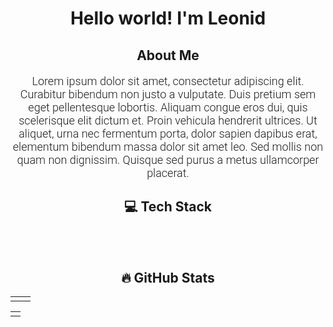 <h1 align="center"> Hello world! I'm Leonid</h1>

<h2 align="center"> About Me</h2>

<p align="center" style="font-size: large; font-family: 'Roboto Light',serif">Lorem ipsum dolor sit amet, consectetur adipiscing elit. Curabitur bibendum non justo a vulputate. Duis pretium sem eget pellentesque lobortis. Aliquam congue eros dui, quis scelerisque elit dictum et. Proin vehicula hendrerit ultrices. Ut aliquet, urna nec fermentum porta, dolor sapien dapibus erat, elementum bibendum massa dolor sit amet leo. Sed mollis non quam non dignissim. Quisque sed purus a metus ullamcorper placerat.</p>

<div align = "center">
    <h2> 💻 Tech Stack</h2>
    <img src="https://img.shields.io/badge/Python-3776AB?logo=python&logoColor=fff" alt="">
    <img src="https://img.shields.io/badge/Java-%23ED8B00.svg?logo=openjdk&logoColor=white" alt=""/>
    <img src="https://img.shields.io/badge/C-00599C?logo=c&logoColor=white" alt="">
    <img src="https://img.shields.io/badge/Bash-4EAA25?logo=gnubash&logoColor=fff" alt="">
    <img src="https://img.shields.io/badge/FastAPI-009485.svg?logo=fastapi&logoColor=white" alt="">
    <img src="https://img.shields.io/badge/Django-%23092E20.svg?logo=django&logoColor=white" alt="">
    <img src="https://img.shields.io/badge/Spring%20Boot-6DB33F?logo=springboot&logoColor=fff" alt=""/>
    <img src="https://img.shields.io/badge/MongoDB-%234ea94b.svg?logo=mongodb&logoColor=white" alt="">
    <img src="https://img.shields.io/badge/Postgres-%23316192.svg?logo=postgresql&logoColor=white" alt="">
    <img src="https://img.shields.io/badge/MySQL-4479A1?logo=mysql&logoColor=fff" alt=""/>
    <br>
    <img src="https://img.shields.io/badge/Docker-2496ED?logo=docker&logoColor=fff" alt=""/>
    <img src="https://img.shields.io/badge/Kubernetes-326CE5?logo=kubernetes&logoColor=fff" alt="">
    <img src="https://img.shields.io/badge/GitLab%20CI-FC6D26?logo=gitlab&logoColor=fff" alt="">
    <img src="https://img.shields.io/badge/AWS-%23FF9900.svg?logo=amazon-web-services&logoColor=white" alt="">
    <img src="https://img.shields.io/badge/Git-F05032?logo=git&logoColor=fff" alt="">
    <img src="https://img.shields.io/badge/IntelliJIDEA-000000.svg?logo=intellij-idea&logoColor=white" alt="">
    <img src="https://custom-icon-badges.demolab.com/badge/Visual%20Studio%20Code-0078d7.svg?logo=vsc&logoColor=white" alt="">
    <img src="https://img.shields.io/badge/Linux-FCC624?logo=linux&logoColor=black" alt=""/>
</div>

<h2 align= "center"> 🔥 GitHub Stats</h2>

<table>
    <tr>
        <td>
            <img src="https://github-readme-stats.vercel.app/api?username=python4k&show_icons=true&theme=tokyonight" alt=""/>
        </td>
        <td>
            <img src="https://streak-stats.demolab.com/?user=python4k&theme=tokyonight" alt=""/>
        </td>
    </tr>
</table>
<table>
  <tr>
        <td>
            <img src="https://github-readme-activity-graph.vercel.app/graph?username=python4k&theme=tokyo-night" alt=""/>
        </td>
    </tr>
</table>
